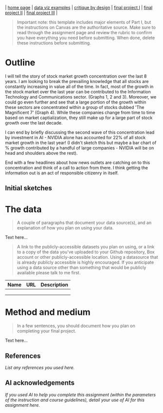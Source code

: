 | [home page](https://cmustudent.github.io/tswd-portfolio-templates/) | [data viz examples](dataviz-examples) | [critique by design](critique-by-design) | [final project I](final-project-part-one) | [final project II](final-project-part-two) | [final project III](final-project-part-three) |


> Important note: this template includes major elements of Part I, but the instructions on Canvas are the authoritative source.  Make sure to read through the assignment page and review the rubric to confirm you have everything you need before submitting.  When done, delete these instructions before submitting.

# Outline
I will tell the story of stock market growth concentration over the last 8 years. I am looking to break the prevailing knowledge that all stocks are constantly increasing in value all of the time. In fact, most of the growth in the stock market over the last year can be contributed to the Information Technology and Communications sector. (Graphs 1, 2 and 3). Moreover, we could go even further and see that a large portion of the growth within these sectors are concentrated within a group of stocks dubbed 'The Magnificent 7' (Graph 4). While these companies change from time to time based on market captialization, they still make up for a large part of stock growth over the last decade.

I can end by briefly discussing the second wave of this concentration lead by investment in AI - NVIDIA alone has accounted for 22% of all stock market growth in the last year! (I didn't sketch this but maybe a bar chart of % growth contributed by a handful of large companies - NVIDIA will be on head and shoulders above the rest). 

End with a few headlines about how news outlets are catching on to this concentration and think of a call to action from there. I think getting the information out is an act of responsible citizenry in itself.

## Initial sketches


# The data
> A couple of paragraphs that document your data source(s), and an explanation of how you plan on using your data. 

Text here...

> A link to the publicly-accessible datasets you plan on using, or a link to a copy of the data you've uploaded to your Github repository, Box account or other publicly-accessible location. Using a datasource that is already publicly accessible is highly encouraged.  If you anticipate using a data source other than something that would be publicly available please talk to me first. 

| Name | URL | Description |
|------|-----|-------------|
|      |     |             |
|      |     |             |
|      |     |             |

# Method and medium
> In a few sentences, you should document how you plan on completing your final project. 

Text here...

## References
_List any references you used here._

## AI acknowledgements
_If you used AI to help you complete this assignment (within the parameters of the instruction and course guidelines), detail your use of AI for this assignment here._
